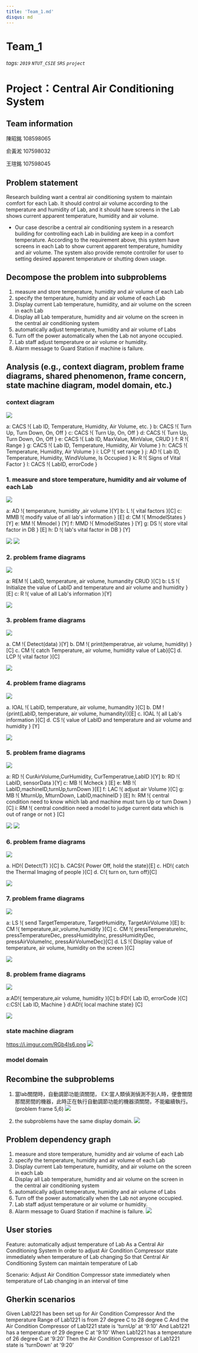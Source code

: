 ```yaml
---
title: 'Team_1.md'
disqus: md
---
```

Team_1
===
###### tags: `2019` `NTUT_CSIE` `SRS` `project`

# Project：Central Air Conditioning System 

Team information
---
陳昭銘 108598065

俞黃淞 107598032

<!-- 陳嘉煜 107598038 -->

王瑄銘 107598045

Problem statement
---
Research building want a central air conditioning system to maintain comfort for each Lab. It should control air volume according to the temperature and humidity of Lab, and it should have screens in the Lab shows current apparent temperature, humidity and air volume.

- Our case describe a central air conditioning system in a research building for controlling each Lab in building are keep in a comfort temperature. According to the requirement above, this system have screens in each Lab to show current apparent temperature, humidity and air volume. The system also provide remote controller for user to setting desired apparent temperature or shutting down usage.



Decompose the problem into subproblems
---
1. measure and store temperature, humidity and air volume of each Lab
2. specify the temperature, humidity and air volume of each Lab 
3. Display current Lab temperature, humidity, and air volume on the screen in each Lab
4. Display all Lab temperature, humidity and air volume on the screen in the central air conditioning system
5. automatically adjust temperature, humidity and air volume of Labs
6. Turn off the power automatically when the Lab not anyone occupied.
7. Lab staff adjust temperature or air volume or humidity.
8. Alarm message to Guard Station if machine is failure. 
 
<!-- 演講內容
We decomposition this problem into four subproblems, which as the following are
1 title -> describe content: each room has a screen shows current apparent temperature, humidity, air volume and target apparent temperature for user.
2 title -> describe content: how system work to auto adjust air volume for each room according to the target apparent temperatue.
3 title -> describe content: how system calculate needed temperature of a room according to the vital fact read by the sensors.
4 title -> describe content: user may use remote controller to set target apparent temperature.
5 title -> describe content: detect if there is no room in use, shut down the air conditioner for energy saving.
in this project, we will focus on the first two subproblems -->


Analysis (e.g., context diagram, problem frame diagrams, shared phenomenon, frame concern, state machine diagram, model domain, etc.)
---
### context diagram
![](https://i.imgur.com/PS7oq8Y.png)

a: CACS !{ Lab ID, Temperature, Humidity, Air Volume, etc. }
b: CACS !{ Turn Up, Turn Down, On, Off }
c: CACS !{ Turn Up, On, Off }
d: CACS !{ Turn Up, Turn Down, On, Off }
e: CACS !{ Lab ID, MaxValue, MinValue, CRUD }
f: R !{ Range }
g: CACS !{ Lab ID, Temperature, Humidity, Air Volume }
h: CACS !{ Temperature, Humidity, Air Volume }
i: LCP  !{ set range }
j: AD !{ Lab ID, Temperature, Humidity, WindVolume, Is Occupied }
k: R !{ Signs of Vital Factor }
l: CACS !{ LabID, errorCode }

### 1. measure and store temperature, humidity and air volume of each Lab
![](https://i.imgur.com/4PpWsh8.png)

a: AD !{ temperature, humidity ,air volume }[Y]
b: L !{ vital factors }[C]
c: MMB !{ modify value of all lab's information } [E]
d: CM !{ MmodelStates } [Y]
e: MM !{ Mmodel } [Y]
f: MMD !{ MmodelStates } [Y]
g: DS !{ store vital factor in DB } [E]
h: D !{ lab's vital factor in DB } [Y]

![](https://i.imgur.com/SZm40i5.png)
![](https://i.imgur.com/FMpluA0.png)



### 2. problem frame diagrams
<!-- Simple workpieces -->
![](https://i.imgur.com/MaqrrEO.png)


a: REM !{ LabID, temperature, air volume, humandity CRUD }[C]
b: LS !{ Initialize the value of LabID and temperature and air volume and humidity }[E]
c: R !{ value of all Lab's information }[Y]

![](https://i.imgur.com/YIBEsj0.png)


### 3. problem frame diagrams
![](https://i.imgur.com/WUYrkoL.png)

a. CM !{ Detect(data) }[Y]
b. DM !{ print(temperatrue, air volume, humidity) }[C]
c. CM !{ catch Temperature, air volume, humidity value of Lab}[C]
d. LCP !{ vital factor }[C]

![](https://i.imgur.com/CwXXUXq.png)

### 4. problem frame diagrams
![](https://i.imgur.com/BxqmuzC.png)

a. IOAL !{ LabID, temperature, air volume, humandity }[C]
b. DM !{print(LabID, temperature, air volume, humandity)}[E]
c. IOAL !{ all Lab's information }[C]
d. CS !{ value of LabID and temperature and air volume and humidity } [Y]

![](https://i.imgur.com/3icu4rk.png)

### 5. problem frame diagrams
![](https://i.imgur.com/kWOxIhI.png)

a: RD !{ CurAirVolume,CurHumidity, CurTemperatrue,LabID }[Y]
b: RD !{ LabID, sensorData  }[Y]
c: MB !{ Mcheck }  [E]
e: MB !{ LabID,machineID,turnUp,turnDown }[E]
f: LAC !{ adjust air Volume }[C]
g: MB !{ MturnUp, MturnDown, LabID,machineID }  [E]
h: RM !{ central condition need to know which lab and machine must turn Up  or turn Down  }[C]
i: RM !{ central condition need a model to  judge current data which is out of range or not } [C] 

![](https://i.imgur.com/WdCdmN3.png)
![](https://i.imgur.com/1VxfTJW.png)

### 6. problem frame diagrams
![](https://i.imgur.com/PLZo30s.png)


a. HD!{ Detect(T) }[C]
b. CACS!{ Power Off, hold the state}[E]
c. HD!{ catch the Thermal Imaging of people }[C]
d. C!{ turn on, turn off}[C]

![](https://i.imgur.com/MqRkIAD.png)

### 7. problem frame diagrams
![](https://i.imgur.com/2vy0PTX.png)

a: LS !{ send TargetTemperature, TargetHumidity, TargetAirVolume }[E]
b: CM !{  temperature,air_volume,humidity }[C]
c. CM !{ pressTemperatureInc, pressTemperatureDec, pressHumidityInc, pressHumidityDec, 
pressAirVolumeInc, pressAirVolumeDec}[C]
d. LS !{ Display value of temperature, air volume, humidity on the screen }[C]

![](https://i.imgur.com/bIepAR8.png)

### 8. problem frame diagrams
![](https://i.imgur.com/RxC1uQN.png)

a:AD!{ temperature,air volume, humidity  }[C]
b:FD!{ Lab ID, errorCode }[C]
c:CS!{ Lab ID, Machine }
d:AD!{ local machine state} [C]

![](https://i.imgur.com/jBL1sr4.png)


### state machine diagram
https://i.imgur.com/RGb4Is6.png
![](https://i.imgur.com/RGb4Is6.png)


### model domain



Recombine the subproblems
---
1. 當lab關閉時，自動調節功能須關閉，
EX:當人類偵測偵測不到人時，便會關閉那間房間的機器，此時正在執行自動調節功能的機器須關閉，不能繼續執行。(problem frame 5,6)
![](https://i.imgur.com/6aIXalD.png)

2. the subproblems have the same display domain.
![](https://i.imgur.com/YpM7Z89.png)

Problem dependency graph
---
1. measure and store temperature, humidity and air volume of each Lab
2. specify the temperature, humidity and air volume of each Lab 
3. Display current Lab temperature, humidity, and air volume on the screen in each Lab
4. Display all Lab temperature, humidity and air volume on the screen in the central air conditioning system
5. automatically adjust temperature, humidity and air volume of Labs
6. Turn off the power automatically when the Lab not anyone occupied.
7. Lab staff adjust temperature or air volume or humidity.
8. Alarm message to Guard Station if machine is failure. 
![](https://i.imgur.com/aWadDuw.png)

User stories
---
Feature: automatically adjust temperature of Lab
  As a Central Air Conditioning System
  In order to adjust Air Condition Compressor state immediately when temperature of Lab changing
  So that Central Air Conditioning System can maintain temperature of Lab

  Scenario: Adjust Air Condition Compressor state immediately when temperature of Lab changing in an interval of time

Gherkin scenarios
---


  Given Lab1221 has been set up for Air Condition Compressor
    And the temperature Range of Lab1221 is from 27 degree C to 28 degree C
    And the Air Condition Compressor of Lab1221 state is 'turnUp' at '9:10'
    And Lab1221 has a temperature of 29 degree C at '9:10'
   When Lab1221 has a temperature of 26 degree C at '9:20'
   Then the Air Condition Compressor of Lab1221 state is 'turnDown' at '9:20'


